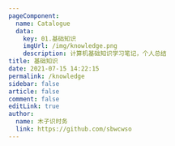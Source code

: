```yaml
---
pageComponent: 
  name: Catalogue
  data: 
    key: 01.基础知识
    imgUrl: /img/knowledge.png
    description: 计算机基础知识学习笔记，个人总结
title: 基础知识
date: 2021-07-15 14:22:15
permalink: /knowledge
sidebar: false
article: false
comment: false
editLink: true
author: 
  name: 木子识时务
  link: https://github.com/sbwcwso
---
```

